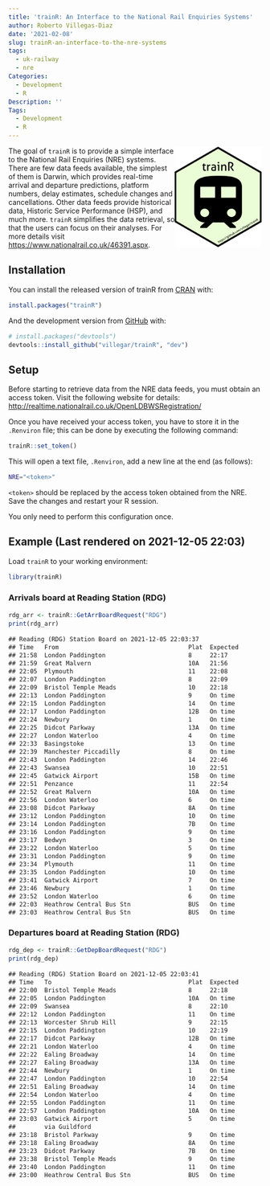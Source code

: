 ```yaml
---
title: 'trainR: An Interface to the National Rail Enquiries Systems'
author: Roberto Villegas-Diaz
date: '2021-02-08'
slug: trainR-an-interface-to-the-nre-systems
tags:
  - uk-railway
  - nre
Categories:
  - Development
  - R
Description: ''
Tags:
  - Development
  - R
---
```


<img src="https://raw.githubusercontent.com/villegar/trainR/main/inst/images/logo.png" alt="logo" align="right" height=200px/>

The goal of `trainR` is to provide a simple interface to the 
National Rail Enquiries (NRE) systems. There are few data feeds 
available, the simplest of them is Darwin, which provides real-time 
arrival and departure predictions, platform numbers, delay estimates, 
schedule changes and cancellations. Other data feeds provide historical 
data, Historic Service Performance (HSP), and much more. `trainR` 
simplifies the data retrieval, so that the users can focus on their 
analyses. For more details visit 
https://www.nationalrail.co.uk/46391.aspx.

## Installation

You can install the released version of trainR from [CRAN](https://CRAN.R-project.org) with:

``` r
install.packages("trainR")
```

And the development version from [GitHub](https://github.com/) with:

``` r
# install.packages("devtools")
devtools::install_github("villegar/trainR", "dev")
```

## Setup
Before starting to retrieve data from the NRE data feeds, you must obtain an access token. 
Visit the following website for details: http://realtime.nationalrail.co.uk/OpenLDBWSRegistration/

Once you have received your access token, you have to store it in the `.Renviron` file; this can be 
done by executing the following command:


```r
trainR::set_token()
```

This will open a text file, `.Renviron`, add a new line at the end (as follows):

```bash
NRE="<token>"
```

`<token>` should be replaced by the access token obtained from the NRE. Save the changes and restart 
your R session.

You only need to perform this configuration once.

## Example (Last rendered on 2021-12-05 22:03)

Load `trainR` to your working environment:

```r
library(trainR)
```

### Arrivals board at Reading Station (RDG)


```r
rdg_arr <- trainR::GetArrBoardRequest("RDG")
print(rdg_arr)
```

```
## Reading (RDG) Station Board on 2021-12-05 22:03:37
## Time   From                                    Plat  Expected
## 21:58  London Paddington                       8     22:17
## 21:59  Great Malvern                           10A   21:56
## 22:05  Plymouth                                11    22:08
## 22:07  London Paddington                       8     22:09
## 22:09  Bristol Temple Meads                    10    22:18
## 22:13  London Paddington                       9     On time
## 22:15  London Paddington                       14    On time
## 22:17  London Paddington                       12B   On time
## 22:24  Newbury                                 1     On time
## 22:25  Didcot Parkway                          13A   On time
## 22:27  London Waterloo                         4     On time
## 22:33  Basingstoke                             13    On time
## 22:39  Manchester Piccadilly                   8     On time
## 22:43  London Paddington                       14    22:46
## 22:43  Swansea                                 10    22:51
## 22:45  Gatwick Airport                         15B   On time
## 22:51  Penzance                                11    22:54
## 22:52  Great Malvern                           10A   On time
## 22:56  London Waterloo                         6     On time
## 23:08  Didcot Parkway                          8A    On time
## 23:12  London Paddington                       10    On time
## 23:14  London Paddington                       7B    On time
## 23:16  London Paddington                       9     On time
## 23:17  Bedwyn                                  3     On time
## 23:22  London Waterloo                         5     On time
## 23:31  London Paddington                       9     On time
## 23:34  Plymouth                                11    On time
## 23:35  London Paddington                       10    On time
## 23:41  Gatwick Airport                         7     On time
## 23:46  Newbury                                 1     On time
## 23:52  London Waterloo                         6     On time
## 22:03  Heathrow Central Bus Stn                BUS   On time
## 23:03  Heathrow Central Bus Stn                BUS   On time
```

### Departures board at Reading Station (RDG)


```r
rdg_dep <- trainR::GetDepBoardRequest("RDG")
print(rdg_dep)
```

```
## Reading (RDG) Station Board on 2021-12-05 22:03:41
## Time   To                                      Plat  Expected
## 22:00  Bristol Temple Meads                    8     22:18
## 22:05  London Paddington                       10A   On time
## 22:09  Swansea                                 8     22:10
## 22:12  London Paddington                       11    On time
## 22:13  Worcester Shrub Hill                    9     22:15
## 22:15  London Paddington                       10    22:19
## 22:17  Didcot Parkway                          12B   On time
## 22:21  London Waterloo                         4     On time
## 22:22  Ealing Broadway                         14    On time
## 22:27  Ealing Broadway                         13A   On time
## 22:44  Newbury                                 1     On time
## 22:47  London Paddington                       10    22:54
## 22:51  Ealing Broadway                         14    On time
## 22:54  London Waterloo                         4     On time
## 22:55  London Paddington                       11    On time
## 22:57  London Paddington                       10A   On time
## 23:03  Gatwick Airport                         5     On time
##        via Guildford                           
## 23:18  Bristol Parkway                         9     On time
## 23:18  Ealing Broadway                         8A    On time
## 23:23  Didcot Parkway                          7B    On time
## 23:38  Bristol Temple Meads                    9     On time
## 23:40  London Paddington                       11    On time
## 23:00  Heathrow Central Bus Stn                BUS   On time
```
